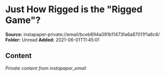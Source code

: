 # Just How Rigged is the "Rigged Game"?

**Source:** instapaper-private://email/bceb894a091b11473fa6a87011f1a6c6/
**Folder:** Unread
**Added:** 2021-06-01T11:45:01




## Content
*Private content from instapaper_email*
